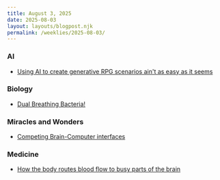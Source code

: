 ```yaml
---
title: August 3, 2025
date: 2025-08-03
layout: layouts/blogpost.njk
permalink: /weeklies/2025-08-03/
---
```


### AI
* <span meta="2025-07-27T22:32"></span> [Using AI to create generative RPG scenarios ain't as easy as it seems](https://kubicki.org/workbench/brain-box/)

### Biology
* <span meta="2025-07-29T00:11"></span> [Dual Breathing Bacteria!](https://www.quantamagazine.org/the-cells-that-breathe-two-ways-20250723/)

### Miracles and Wonders
* <span meta="2025-07-29T01:34"></span> [Competing Brain-Computer interfaces](https://www.wired.com/story/uncanny-valley-podcast-the-very-real-case-for-brain-computer-implants/?_sp=832857e0-84dc-4a2b-9f2d-e905c3723abb.1753637689624)

### Medicine
* <span meta="2025-07-30T01:27"></span> [How the body routes blood flow to busy parts of the brain](https://hms.harvard.edu/news/how-brain-increases-blood-flow-demand)
